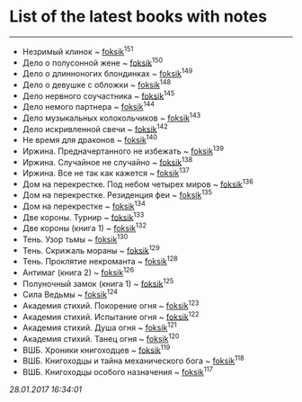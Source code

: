 # List of the latest books with notes
---

* Незримый клинок ~ [foksik](users/173/1734575-vkontakte)<sup>151</sup>
* Дело о полусонной жене ~ [foksik](users/173/1734575-vkontakte)<sup>150</sup>
* Дело о длинноногих блондинках ~ [foksik](users/173/1734575-vkontakte)<sup>149</sup>
* Дело о девушке с обложки ~ [foksik](users/173/1734575-vkontakte)<sup>148</sup>
* Дело нервного соучастника ~ [foksik](users/173/1734575-vkontakte)<sup>145</sup>
* Дело немого партнера ~ [foksik](users/173/1734575-vkontakte)<sup>144</sup>
* Дело музыкальных колокольчиков ~ [foksik](users/173/1734575-vkontakte)<sup>143</sup>
* Дело искривленной свечи ~ [foksik](users/173/1734575-vkontakte)<sup>142</sup>
* Не время для драконов ~ [foksik](users/173/1734575-vkontakte)<sup>140</sup>
* Иржина. Предначертанного не избежать ~ [foksik](users/173/1734575-vkontakte)<sup>139</sup>
* Иржина. Случайное не случайно ~ [foksik](users/173/1734575-vkontakte)<sup>138</sup>
* Иржина. Все не так как кажется ~ [foksik](users/173/1734575-vkontakte)<sup>137</sup>
* Дом на перекрестке. Под небом четырех миров ~ [foksik](users/173/1734575-vkontakte)<sup>136</sup>
* Дом на перекрестке. Резиденция феи ~ [foksik](users/173/1734575-vkontakte)<sup>135</sup>
* Дом на перекрестке ~ [foksik](users/173/1734575-vkontakte)<sup>134</sup>
* Две короны. Турнир ~ [foksik](users/173/1734575-vkontakte)<sup>133</sup>
* Две короны (книга 1) ~ [foksik](users/173/1734575-vkontakte)<sup>132</sup>
* Тень. Узор тьмы ~ [foksik](users/173/1734575-vkontakte)<sup>130</sup>
* Тень. Скрижаль мораны ~ [foksik](users/173/1734575-vkontakte)<sup>129</sup>
* Тень. Проклятие некроманта ~ [foksik](users/173/1734575-vkontakte)<sup>128</sup>
* Антимаг (книга 2) ~ [foksik](users/173/1734575-vkontakte)<sup>126</sup>
* Полуночный замок (книга 1) ~ [foksik](users/173/1734575-vkontakte)<sup>125</sup>
* Сила Ведьмы ~ [foksik](users/173/1734575-vkontakte)<sup>124</sup>
* Академия стихий. Покорение огня ~ [foksik](users/173/1734575-vkontakte)<sup>123</sup>
* Академия стихий. Испытание огня ~ [foksik](users/173/1734575-vkontakte)<sup>122</sup>
* Академия стихий. Душа огня ~ [foksik](users/173/1734575-vkontakte)<sup>121</sup>
* Академия стихий. Танец огня ~ [foksik](users/173/1734575-vkontakte)<sup>120</sup>
* ВШБ. Хроники книгоходцев ~ [foksik](users/173/1734575-vkontakte)<sup>119</sup>
* ВШБ. Книгоходцы и тайна механического бога ~ [foksik](users/173/1734575-vkontakte)<sup>118</sup>
* ВШБ. Книгоходцы особого назначения ~ [foksik](users/173/1734575-vkontakte)<sup>117</sup>


_28.01.2017 16:34:01_
